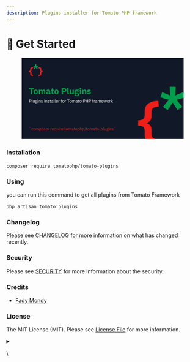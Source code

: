 ```yaml
---
description: Plugins installer for Tomato PHP framework
---
```


# 🔌 Get Started

<figure><img src="../.gitbook/assets/screenshot (6).png" alt=""><figcaption></figcaption></figure>

### Installation

```
composer require tomatophp/tomato-plugins
```

### Using

you can run this command to get all plugins from Tomato Framework

```
php artisan tomato:plugins
```

### Changelog

Please see [CHANGELOG](https://github.com/tomatophp/tomato-plugins/blob/master/CHANGELOG.md) for more information on what has changed recently.

### Security

Please see [SECURITY](https://github.com/tomatophp/tomato-plugins/blob/master/SECURITY.md) for more information about the security.

### Credits

* [Fady Mondy](https://www.github.com/3x1io)

### License

The MIT License (MIT). Please see [License File](https://github.com/tomatophp/tomato-plugins/blob/master/LICENSE.md) for more information.

<details>

<summary></summary>



</details>

\
